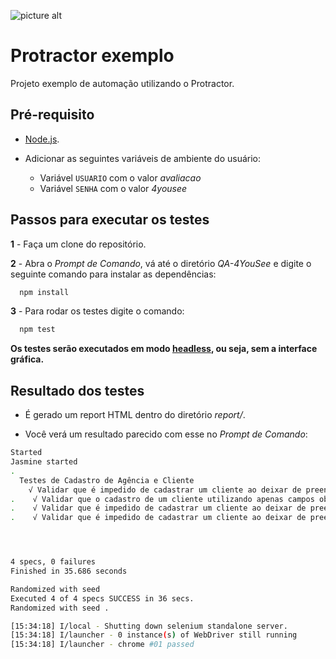 ![picture alt](https://raw.githubusercontent.com/PauloGoncalvesBH/QA-4YouSee/a4417ae184a0d87587fbc0209634ef19affec7f4/images/protractor-pequeno.png)

# Protractor exemplo

 Projeto exemplo de automação utilizando o Protractor.

## Pré-requisito

- [Node.js](https://nodejs.org/en/download/).

- Adicionar as seguintes variáveis de ambiente do usuário:
  - Variável `USUARIO` com o valor _avaliacao_
  - Variável `SENHA` com o valor _4yousee_

## Passos para executar os testes

**1** - Faça um clone do repositório.

**2** - Abra o _Prompt de Comando_, vá até o diretório _QA-4YouSee_ e digite o seguinte comando para instalar as dependências:
```sh
  npm install
```
  
**3** - Para rodar os testes digite o comando:
```sh
  npm test
```

 **Os testes serão executados em modo [headless](https://developers.google.com/web/updates/2017/04/headless-chrome), ou seja, sem a interface gráfica.**

## Resultado dos testes

- É gerado um report HTML dentro do diretório _report/_.

- Você verá um resultado parecido com esse no _Prompt de Comando_:

```sh
Started
Jasmine started
.
  Testes de Cadastro de Agência e Cliente
    √ Validar que é impedido de cadastrar um cliente ao deixar de preencher todos os campos obrigatório
.    √ Validar que o cadastro de um cliente utilizando apenas campos obrigatórios é realizado com sucesso
.    √ Validar que é impedido de cadastrar um cliente ao deixar de preencher o campo obrigatório 'Razão Social'
.    √ Validar que é impedido de cadastrar um cliente ao deixar de preencher o campo obrigatório 'Nome Fantasia'




4 specs, 0 failures
Finished in 35.686 seconds

Randomized with seed 
Executed 4 of 4 specs SUCCESS in 36 secs.
Randomized with seed .

[15:34:18] I/local - Shutting down selenium standalone server.
[15:34:18] I/launcher - 0 instance(s) of WebDriver still running
[15:34:18] I/launcher - chrome #01 passed
```
